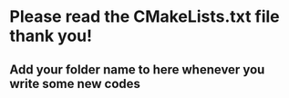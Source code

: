 # Please read the CMakeLists.txt file thank you!
## Add your folder name to here whenever you write some new codes

